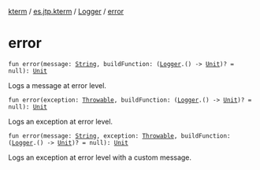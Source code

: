 [kterm](../../index.md) / [es.jtp.kterm](../index.md) / [Logger](index.md) / [error](./error.md)

# error

`fun error(message: `[`String`](https://kotlinlang.org/api/latest/jvm/stdlib/kotlin/-string/index.html)`, buildFunction: (`[`Logger`](index.md)`.() -> `[`Unit`](https://kotlinlang.org/api/latest/jvm/stdlib/kotlin/-unit/index.html)`)? = null): `[`Unit`](https://kotlinlang.org/api/latest/jvm/stdlib/kotlin/-unit/index.html)

Logs a message at error level.

`fun error(exception: `[`Throwable`](https://kotlinlang.org/api/latest/jvm/stdlib/kotlin/-throwable/index.html)`, buildFunction: (`[`Logger`](index.md)`.() -> `[`Unit`](https://kotlinlang.org/api/latest/jvm/stdlib/kotlin/-unit/index.html)`)? = null): `[`Unit`](https://kotlinlang.org/api/latest/jvm/stdlib/kotlin/-unit/index.html)

Logs an exception at error level.

`fun error(message: `[`String`](https://kotlinlang.org/api/latest/jvm/stdlib/kotlin/-string/index.html)`, exception: `[`Throwable`](https://kotlinlang.org/api/latest/jvm/stdlib/kotlin/-throwable/index.html)`, buildFunction: (`[`Logger`](index.md)`.() -> `[`Unit`](https://kotlinlang.org/api/latest/jvm/stdlib/kotlin/-unit/index.html)`)? = null): `[`Unit`](https://kotlinlang.org/api/latest/jvm/stdlib/kotlin/-unit/index.html)

Logs an exception at error level with a custom message.

